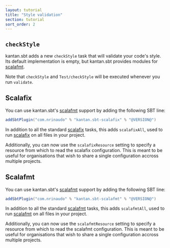 ```yaml
---
layout: tutorial
title: "Style validation"
section: tutorial
sort_order: 2
---
```


## `checkStyle`

kantan.sbt adds a new `checkStyle` task that will validate your code's style.
Its default implementation is empty, but kantan.sbt provides modules for [scalafmt].

Note that `checkStyle` and `Test/checkStyle` will be executed whenever you run
`validate`.

## Scalafix

You can use kantan.sbt's [scalafmt] support by adding the following SBT line:

```scala
addSbtPlugin("com.nrinaudo" % "kantan.sbt-scalafix" % "@VERSION@")
```

In addition to all the standard [scalafix] tasks, this adds `scalafixAll`, used to run [scalafix]
on all files in your project.

Additionally, you can now use the `scalafixResource` setting to specify a resource from which
to read the scalafix configuration. This is meant to be useful for organisations that wish to share
a single configuration accross multiple projects.

## Scalafmt

You can use kantan.sbt's [scalafmt] support by adding the following SBT line:

```scala
addSbtPlugin("com.nrinaudo" % "kantan.sbt-scalafmt" % "@VERSION@")
```

In addition to all the standard [scalafmt] tasks, this adds `scalafmtAll`, used to run [scalafmt]
on all files in your project.

Additionally, you can now use the `scalafmtResource` setting to specify a resource from which
to read the scalafmt configuration. This is meant to be useful for organisations that wish to share
a single configuration accross multiple projects.

[scalafix]:https://scalacenter.github.io/scalafix/
[scalafmt]:http://scalameta.org/scalafmt/
